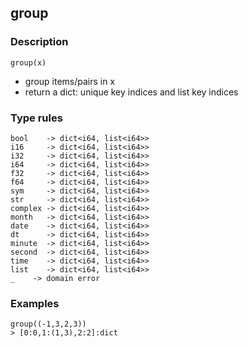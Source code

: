 ## group

### Description

`group(x)`

- group items/pairs in x
- return a dict: unique key indices and list key indices

### Type rules

```no-highlight
bool    -> dict<i64, list<i64>>
i16     -> dict<i64, list<i64>>
i32     -> dict<i64, list<i64>>
i64     -> dict<i64, list<i64>>
f32     -> dict<i64, list<i64>>
f64     -> dict<i64, list<i64>>
sym     -> dict<i64, list<i64>>
str     -> dict<i64, list<i64>>
complex -> dict<i64, list<i64>>
month   -> dict<i64, list<i64>>
date    -> dict<i64, list<i64>>
dt      -> dict<i64, list<i64>>
minute  -> dict<i64, list<i64>>
second  -> dict<i64, list<i64>>
time    -> dict<i64, list<i64>>
list    -> dict<i64, list<i64>>
_    -> domain error
```

### Examples

```no-highlight
group((-1,3,2,3))
> [0:0,1:(1,3),2:2]:dict
```
